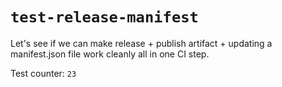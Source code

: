 # `test-release-manifest`

Let's see if we can make release + publish artifact + updating a manifest.json file work cleanly all in one CI step.

Test counter: `23`

